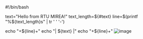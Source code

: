 #!/bin/bash

text="Hello from RTU MIREA!"
text_length=${#text}  
line=$(printf "%${text_length}s" | tr ' ' '-')  

echo "+${line}+"
echo "| ${text} |"
echo "+${line}+"
![image](https://github.com/user-attachments/assets/d0b5c927-fa87-4166-8be1-b26c8365864f)




